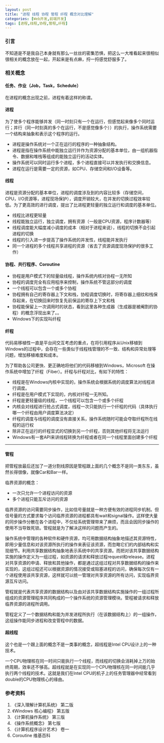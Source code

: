 ```yaml
---
layout: post
title: "进程 线程 协程 管程 纤程 概念对比理解"
categories: [Web开发,前端开发]
tags: [进程,线程,协程,管程,纤程]
---
```


### 引言
不知道是不是我自己本身就有那么一丝丝的密集恐惧，把这么一大堆看起来很相似很相关的概念放在一起，开起来是有点麻，捋一捋感觉舒服多了。


### 相关概念

#### 任务、作业（Job，Task，Schedule）

在进程的概念出现之前，进程有着这样的称谓。



#### 进程

为了使多个程序能够并发（同一时刻只有一个在运行，但感觉起来像多个同时运行；并行（同一时刻真的多个在运行，不是感觉像多个））的执行，操作系统需要一个结构来抽象和表示这个程序的运行。

+ 进程是操作系统对一个正在运行的程序的一种抽象结构。
+ 进程是指在操作系统中能独立运行并作为资源分配的基本单位，由一组机器指令、数据和堆栈等组成的能独立运行的活动实体。
+ 操作系统可以同时运行多个进程，多个进程直接可以并发执行和交换信息。
+ 进程在运行是需要一定的资源，如CPU、存储空间和I/O设备等。



#### 线程

进程是资源分配的基本单位，进程的调度涉及到的内容比较多（存储空间，CPU，I/O资源等，进程现场保护），调度开销较大，在并发的切换过程效率较低。为了更高效的进行调度，提出了比进程更轻量的独立运行和调度的基本单位。

+ 线程比进程更轻量
+ 线程能独立运行，独立调度，拥有资源（一般是CPU资源，程序计数器等）
+ 线程调度能大幅度减小调度的成本（相对于进程来说），线程的切换不会引起进程的切换
+ 线程的引入进一步提高了操作系统的并发性，线程能并发执行
+ 同一个进程的多个线程共享进程的资源（省去了资源调度现场保护的很多工作）



#### 协程、共行程序、Coroutine

+ 协程是用户模式下的轻量级线程，操作系统内核对协程一无所知
+ 协程的调度完全有应用程序来控制，操作系统不管这部分的调度
+ 一个线程可以包含一个或多个协程
+ 协程拥有自己的寄存器上下文和栈，协程调度切换时，将寄存器上细纹和栈保存起来，在切换回来时恢复先前保运的寄存上下文和栈
+ 协程能保留上一次调用时的状态，看到这里各种生成器（生成器是被阉割的协程）的概念浮现出来了。。
+ Windows下的实现叫纤程



####  纤程

代码易移植性一直是平台间交互考虑的重点，在将引用程序从Unix移植到Windows的过程中，会存在一些类似于线程栈管理的不一致、结构和异常处理等问题，增加移植难度和成本。

为了帮助各公司更快、更正确地将他们的代码移植到Windows，Microsoft 在操作系统中增加了纤程（Fiber）。纤程与纤程对比，有如下的特性：

+ 线程是在Windows内核中实现的，操作系统会根据系统的调度算法对线程进行调度。
+ 纤程是在用户模式下实现的，内核对纤程一无所知。
+ 纤程是更轻量级的线程，一个线程可以包含一个或多个纤程
+ 内核会对线程进行抢占式调度，线程一次只能执行一个纤程的代码（具体执行哪一个纤程由用户调度算法决定）
+ 纤程的调度与线程的调度没有直接关系，操作系统随时可能会夺取纤程所在线程的运行权
+ 除非正在运行的纤程显式的切换到另一个纤程，否则其他纤程将无法运行
+ Windows有一套API来讲线程转换为纤程或者在同一个线程里面创建多个纤程

---

#### 管程

把管程放最后还加了一道分割线原因是管程跟上面的几个概念不是同一类东东，虽然长得很像，就像Car和Bar一样。

临界资源的概念：

+ 一次只允许一个进程访问的资源
+ 多个进程只能互斥访问的资源

临界资源的访问需要同步操作，比如信号量就是一种方便有效的进程同步机制。但信号量的方式要求每个访问临界资源的进程都具有wait和signal操作。这样使大量的同步操作分散在各个进程中，不仅给系统管理带来了麻烦，而且会因同步操作的使用不当导致死锁。管程就是为了解决这样的问题而产生的。

操作系统中管理的各种软件和硬件资源，均可用数据结构抽象地描述其资源特性，即用少量信息和对该资源所执行的操作来表征该资源，而忽略它们的内部结构和实现细节。利用共享数据结构抽象地表示系统中的共享资源。而把对该共享数据结构实施的操作定义为一组过程，如资源的请求和释放过程request和release。进程对共享资源的申请、释放和其他操作，都是通过这组过程对共享数据结构的操作来实现的，这组过程还可以根据资源的情况接受或阻塞进程的访问，确保每次仅有一个进程使用该共享资源，这样就可以统一管理对共享资源的所有访问，实现临界资源互斥访问。

管程就是代表共享资源的数据结构以及由对该共享数据结构实施操作的一组过程所组成的资源管理程序共同构成的一个操作系统的资源管理模块。管程被请求和释放临界资源的进程所调用。

管程定义了一个数据结构和能为并发进程所执行（在该数据结构上）的一组操作，这组操作能同步进程和改变管程中的数据。

#### 超线程

这个也是一个跟上面的概念不是一类事的概念，超线程是Intel CPU设计上的一种技术。

一个CPU物理核在同一时间只能执行一个线程，而线程的切换会消耗掉上万的始终周期，效率还不够高。超线程就是在实现同一个CPU物理核在同一时间能几乎执行两个线程的技术。这就是我们在Intel CPU的机子上的任务管理器中经常看到double的CPU物理核心的缘由。



### 参考资料

1. 《深入理解计算机系统》 第二版
2. 《Windows 核心编程》 第五版
3. 《计算机操作系统》 第三版
4. 《操作系统概念》 第七版
5. 《计算机程序设计艺术》 卷一
6. Coroutine 维基百科